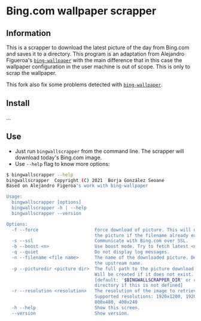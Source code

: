 Bing.com wallpaper scrapper
===========================

## Information

This is a scrapper to download the latest picture of the day from Bing.com and saves it to a directory. This program is an adaptation from Alejandro Figueroa's [`bing-wallpaper`](https://github.com/thejandroman/bing-wallpaper) with the main difference that in this case the wallpaper configuration in the user machine is out of scope. This is only to scrap the wallpaper.

This fork also fix some problems detected with [`bing-wallpaper`](https://github.com/thejandroman/bing-wallpaper). 


## Install

...


## Use

- Just run `bingwallscrapper` from the command line. The scrapper will download today's Bing.com image.
- Use `--help` flag to know more options:

```sh
$ bingwallscrapper --help
bingwallscrapper  Copyright (C) 2021  Borja González Seoane
Based on Alejandro Figeroa's work with bing-wallpaper

Usage:
  bingwallscrapper [options]
  bingwallscrapper -h | --help
  bingwallscrapper --version

Options:
  -f --force                     Force download of picture. This will overwrite
                                 the picture if the filename already exists.
  -s --ssl                       Communicate with Bing.com over SSL.
  -b --boost <n>                 Use boost mode. Try to fetch latest <n> pictures.
  -q --quiet                     Do not display log messages.
  -n --filename <file name>      The name of the downloaded picture. Defaults to
                                 the upstream name.
  -p --picturedir <picture dir>  The full path to the picture download dir.
                                 Will be created if it does not exist.
                                 [default: '$BINGWALLSCRAPPER_DIR' or current 
                                 directory if this is not defined]
  -r --resolution <resolution>   The resolution of the image to retrieve.
                                 Supported resolutions: 1920x1200, 1920x1080, 
                                 800x480, 400x240
  -h --help                      Show this screen.
  --version                      Show version.
```
